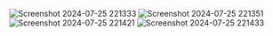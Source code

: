 ![Screenshot 2024-07-25 221333](https://github.com/user-attachments/assets/855049e3-1543-4f73-a2b0-de75c7d8f93f)
![Screenshot 2024-07-25 221351](https://github.com/user-attachments/assets/d6b0830b-831c-4550-be10-1d65de7ac7df)
![Screenshot 2024-07-25 221421](https://github.com/user-attachments/assets/ffcda14e-d359-4304-af21-ce81d7c0b9e4)
![Screenshot 2024-07-25 221433](https://github.com/user-attachments/assets/7dc4f6b2-dd94-4f2f-b5d4-011fcea4683d)
